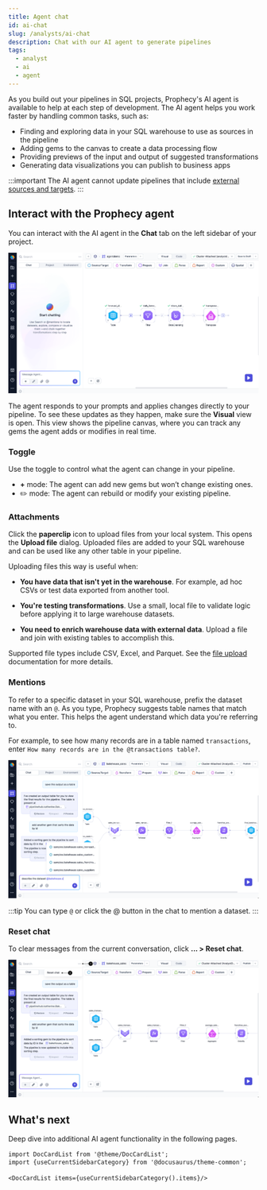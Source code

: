 ```yaml
---
title: Agent chat
id: ai-chat
slug: /analysts/ai-chat
description: Chat with our AI agent to generate pipelines
tags:
  - analyst
  - ai
  - agent
---
```


As you build out your pipelines in SQL projects, Prophecy's AI agent is available to help at each step of development. The AI agent helps you work faster by handling common tasks, such as:

- Finding and exploring data in your SQL warehouse to use as sources in the pipeline
- Adding gems to the canvas to create a data processing flow
- Providing previews of the input and output of suggested transformations
- Generating data visualizations you can publish to business apps

:::important
The AI agent cannot update pipelines that include [external sources and targets](/analysts/source-target).
:::

## Interact with the Prophecy agent

You can interact with the AI agent in the **Chat** tab on the left sidebar of your project.

![AI agent](img/ai-chat.png)

The agent responds to your prompts and applies changes directly to your pipeline. To see these updates as they happen, make sure the **Visual** view is open. This view shows the pipeline canvas, where you can track any gems the agent adds or modifies in real time.

### Toggle

Use the toggle to control what the agent can change in your pipeline.

- **+** mode: The agent can add new gems but won’t change existing ones.
- ✏️ mode: The agent can rebuild or modify your existing pipeline.

### Attachments

Click the **paperclip** icon to upload files from your local system. This opens the **Upload file** dialog. Uploaded files are added to your SQL warehouse and can be used like any other table in your pipeline.

Uploading files this way is useful when:

- **You have data that isn't yet in the warehouse**. For example, ad hoc CSVs or test data exported from another tool.

- **You're testing transformations**. Use a small, local file to validate logic before applying it to large warehouse datasets.

- **You need to enrich warehouse data with external data**. Upload a file and join with existing tables to accomplish this.

Supported file types include CSV, Excel, and Parquet. See the [file upload](/analysts/upload-file) documentation for more details.

### Mentions

To refer to a specific dataset in your SQL warehouse, prefix the dataset name with an `@`. As you type, Prophecy suggests table names that match what you enter. This helps the agent understand which data you're referring to.

For example, to see how many records are in a table named `transactions`, enter `How many records are in the @transactions table?`.

![Agent @mentions](img/agent-mentions.png)

:::tip
You can type `@` or click the @ button in the chat to mention a dataset.
:::

### Reset chat

To clear messages from the current conversation, click **... > Reset chat**.

![Agent reset](img/agent-reset.png)

## What's next

Deep dive into additional AI agent functionality in the following pages.

```mdx-code-block
import DocCardList from '@theme/DocCardList';
import {useCurrentSidebarCategory} from '@docusaurus/theme-common';

<DocCardList items={useCurrentSidebarCategory().items}/>
```
